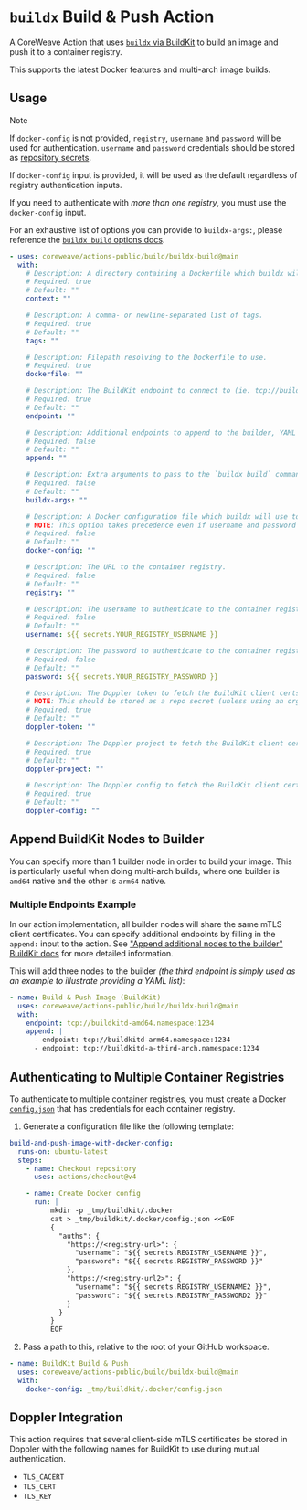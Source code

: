 # `buildx` Build & Push Action
A CoreWeave Action that uses [`buildx` via BuildKit][buildx-link] to build an image and push it to a container registry.

This supports the latest Docker features and multi-arch image builds.

## Usage
> [!NOTE]
> If `docker-config` is not provided, `registry`, `username` and `password` will be used for authentication. `username` and `password` credentials should be stored as [repository secrets][repo-secrets-link].
>
> If `docker-config` input is provided, it will be used as the default regardless of registry authentication inputs.
>
> If you need to authenticate with *more than one registry*, you must use the `docker-config` input.

For an exhaustive list of options you can provide to `buildx-args:`, please reference the [`buildx build` options docs][].

```yaml
- uses: coreweave/actions-public/build/buildx-build@main
  with:
    # Description: A directory containing a Dockerfile which buildx will use to build your image.
    # Required: true
    # Default: ""
    context: ""

    # Description: A comma- or newline-separated list of tags.
    # Required: true
    # Default: ""
    tags: ""

    # Description: Filepath resolving to the Dockerfile to use.
    # Required: true
    dockerfile: ""

    # Description: The BuildKit endpoint to connect to (ie. tcp://buildkitd.namespace:1234).
    # Required: true
    # Default: ""
    endpoint: ""

    # Description: Additional endpoints to append to the builder, YAML string
    # Required: false
    # Default: ""
    append: ""

    # Description: Extra arguments to pass to the `buildx build` command.
    # Required: false
    # Default: ""
    buildx-args: ""

    # Description: A Docker configuration file which buildx will use to authenticate to a container registry to push your image.
    # NOTE: This option takes precedence even if username and password are provided.
    # Required: false
    # Default: ""
    docker-config: ""

    # Description: The URL to the container registry.
    # Required: false
    # Default: ""
    registry: ""

    # Description: The username to authenticate to the container registry, stored as a repository secret.
    # Required: false
    # Default: ""
    username: ${{ secrets.YOUR_REGISTRY_USERNAME }}

    # Description: The password to authenticate to the container registry, stored as a repository secret.
    # Required: false
    # Default: ""
    password: ${{ secrets.YOUR_REGISTRY_PASSWORD }}

    # Description: The Doppler token to fetch the BuildKit client certs.
    # NOTE: This should be stored as a repo secret (unless using an org-wide secret).
    # Required: true
    # Default: ""
    doppler-token: ""

    # Description: The Doppler project to fetch the BuildKit client certs.
    # Required: true
    # Default: ""
    doppler-project: ""

    # Description: The Doppler config to fetch the BuildKit client certs (e.g. prod).
    # Required: true
    # Default: ""
    doppler-config: ""
```

## Append BuildKit Nodes to Builder
You can specify more than 1 builder node in order to build your image. This is particularly useful when doing multi-arch builds, where
one builder is `amd64` native and the other is `arm64` native.

### Multiple Endpoints Example
In our action implementation, all builder nodes will share the same mTLS client certificates. You can specify additional endpoints by filling in
the `append:` input to the action. See ["Append additional nodes to the builder" BuildKit docs][append-builder-docs] for more detailed information.

This will add three nodes to the builder *(the third endpoint is simply used as an example to illustrate providing a YAML list)*:
```yaml
- name: Build & Push Image (BuildKit)
  uses: coreweave/actions-public/build/buildx-build@main
  with:
    endpoint: tcp://buildkitd-amd64.namespace:1234
    append: |
      - endpoint: tcp://buildkitd-arm64.namespace:1234
      - endpoint: tcp://buildkitd-a-third-arch.namespace:1234
```

## Authenticating to Multiple Container Registries

To authenticate to multiple container registries, you must create a Docker [`config.json`][docker-config-link] that has credentials for each container registry.

1. Generate a configuration file like the following template:

```yaml
build-and-push-image-with-docker-config:
  runs-on: ubuntu-latest
  steps:
    - name: Checkout repository
      uses: actions/checkout@v4

    - name: Create Docker config
      run: |
          mkdir -p _tmp/buildkit/.docker
          cat > _tmp/buildkit/.docker/config.json <<EOF
          {
            "auths": {
              "https://<registry-url>": {
                "username": "${{ secrets.REGISTRY_USERNAME }}",
                "password": "${{ secrets.REGISTRY_PASSWORD }}"
              },
              "https://<registry-url2>": {
                "username": "${{ secrets.REGISTRY_USERNAME2 }}",
                "password": "${{ secrets.REGISTRY_PASSWORD2 }}"
              }
            }
          }
          EOF
```


2. Pass a path to this, relative to the root of your GitHub workspace.
```yaml
- name: BuildKit Build & Push
  uses: coreweave/actions-public/build/buildx-build@main
  with:
    docker-config: _tmp/buildkit/.docker/config.json
```

## Doppler Integration
This action requires that several client-side mTLS certificates be stored in Doppler with
the following names for BuildKit to use during mutual authentication.
 - `TLS_CACERT`
 - `TLS_CERT`
 - `TLS_KEY`


[buildx-link]: https://github.com/docker/buildx
[repo-secrets-link]: https://docs.github.com/en/actions/security-guides/using-secrets-in-github-actions
[docker-config-link]: https://docs.docker.com/engine/reference/commandline/cli/#configjson-properties
[`buildx build` options docs]: https://github.com/docker/buildx/blob/master/docs/reference/buildx_build.md#options
[secret-mounts-docs-link]: https://docs.docker.com/build/building/secrets/#secret-mounts
[append-builder-docs]: https://docs.docker.com/build/ci/github-actions/configure-builder/#append-additional-nodes-to-the-builder
